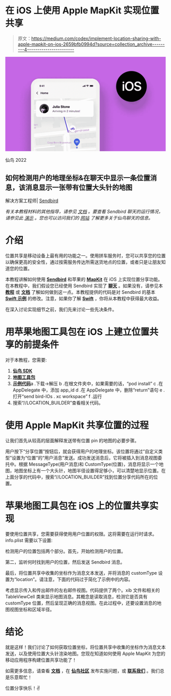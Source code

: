 # 在 iOS 上使用 Apple MapKit 实现位置共享

> 原文：<https://medium.com/codex/implement-location-sharing-with-apple-mapkit-on-ios-2659bfb0994d?source=collection_archive---------4----------------------->

![](img/816b4dc56b64b41567f90fdd20e5e080.png)

仙鸟 2022

## 如何检测用户的地理坐标&在聊天中显示一条位置消息，该消息显示一张带有位置大头针的地图

解决方案工程师| [Sendbird](https://www.sendbird.com/)

*有关本教程材料的其他指导，请参见* [*文档*](https://sendbird.com/docs/chat) *。要查看 Sendbird 聊天的运行情况，请参见此* [*演示*](https://sendbird.com/demos/in-app-chat) *。您也可以访问我们的* [*网站*](https://sendbird.com/features/chat-messaging) *了解更多关于仙鸟聊天的信息。*

# 介绍

位置共享是移动设备上最有用的功能之一。使用拼车服务时，您可以共享您的位置以确保更高的安全性，通过按需服务传达所需送货地点的位置，或者只是让朋友知道您的位置。

本教程讲解如何使用 [**Sendbird**](https://www.sendbird.com/) 和苹果的 [**MapKit**](https://developer.apple.com/documentation/mapkit/) 在 iOS 上实现位置分享功能。在本教程中，我们假设您已经使用 Sendbird 实现了 [**聊天**](https://sendbird.com/features/chat-messaging) 。如果没有，请参见本 [**教程**](https://sendbird.com/developer/tutorials/build-chat-uikit-ios) 或 [**文档**](https://sendbird.com/docs/chat/v4/ios/getting-started/send-first-message) 了解如何做到这一点。本教程提供的代码是对 Sendbird 的基本 [**Swift 示例**](https://github.com/sendbird/sendbird-chat-sample-ios) 的修改。注意，如果你了解 [**Swift**](https://developer.apple.com/swift/) ，你将从本教程中获得最大收益。

在深入讨论实现细节之前，我们先来讨论一些先决条件。

# 用苹果地图工具包在 iOS 上建立位置共享的前提条件

对于本教程，您需要:

1.  [**仙鸟 SDK**](https://github.com/sendbird/sendbird-chat-sdk-ios)
2.  [**地图工具包**](https://developer.apple.com/maps/web/)
3.  [**示例代码**](https://www.dropbox.com/s/f4i12jvq299jmw3/sendbird_sample_with_location_sharing.zip?dl=0)a .下载→解压
    b .在根文件夹中，如果需要的话，“pod install”
    c .在 AppDelegate 中，添加 app_id
    d .在 AppDelegate 中，删除“return”语句
    e .打开“send bird-IOs . xc workspace”
    f .运行
4.  搜索“//LOCATION_BUILDER”查看相关代码。

# 使用 Apple MapKit 共享位置的过程

让我们首先从较高的层面解释发送带有位置 pin 的地图的必要步骤。

用户按下“分享位置”按钮后，就会获得用户的地理坐标。该位置将通过“自定义类型”设置为“位置”的“用户消息”发送。成功发送消息后，它将被插入到消息视图委托中。根据 MessageType(用户消息)和 CustomType(位置)，消息将显示一个地图，地图坐标上有一个大头针，地图半径设置得足够小，可以清楚地显示位置。在上面分享的代码中，搜索“//LOCATION_BUILDER”找到位置分享代码所在的位置。

# 苹果地图工具包在 iOS 上的位置共享实现

要使用位置共享，您需要获得使用用户位置的权限。这将需要在运行时请求。info.plist 需要以下设置:

检测用户的位置包括两个部分。首先，开始检测用户的位置。

第二，监听何时找到用户的位置，然后发送 Sendbird 消息。

最后，将位置共享中收集的坐标作为消息文本发送，并将消息的 customType 设置为“location”。请注意，下面的代码过于简化了示例中的内容。

考虑显示传入和传出邮件的左右邮件视图。代码提供了两个。xib 文件和相关的 TableViewCell 类来显示地图消息。其概念是读取消息，检测它是否具有 customType 位置，然后呈现正确的消息视图。在此过程中，还要设置消息的地图视图坐标和区域半径。

# 结论

就是这样！我们讨论了如何获取位置坐标，将位置共享中收集的坐标作为消息文本发送，以及使用位置大头针渲染地图。您现在知道如何使用 Apple MapKit 为您的移动应用程序构建位置共享功能了！

如需更多信息，请查看 [**文档**](https://sendbird.com/docs/chat/v4/ios/getting-started/send-first-message) ，在 [**仙鸟社区**](https://community.sendbird.com/) 发布实施问题，或 [**联系我们**](https://sendbird.com/contact-us) 。我们总是乐意帮忙！

位置分享快乐！✌️